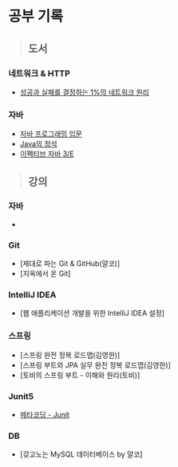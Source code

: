 # 공부 기록



> ## 도서

### 네트워크 & HTTP
- [성공과 실패를 결정하는 1%의 네트워크 원리](http://www.kyobobook.co.kr/product/detailViewKor.laf?ejkGb=KOR&mallGb=KOR&barcode=9788931556742&orderClick=LEa&Kc=)

### 자바
- [자바 프로그래밍 입문](https://product.kyobobook.co.kr/detail/S000001817902)
- [Java의 정석](http://www.kyobobook.co.kr/product/detailViewKor.laf?ejkGb=KOR&mallGb=KOR&barcode=9788994492032&orderClick=LEa&Kc=)
- [이펙티브 자바 3/E](https://product.kyobobook.co.kr/detail/S000001033066)

> ## 강의

### 자바
-

### Git
- [제대로 파는 Git & GitHub(얄코)]
- [지옥에서 온 Git]

### IntelliJ IDEA
- [웹 애플리케이션 개발을 위한 IntelliJ IDEA 설정]

### 스프링
- [스프링 완전 정복 로드맵(김영한)]
- [스프링 부트와 JPA 실무 완전 정복 로드맵(김영한)]
- [토비의 스프링 부트 - 이해와 원리(토비)]

### Junit5
- [ 메타코딩 - Junit](https://www.youtube.com/watch?v=kYqGAM2culU)

### DB
- [갖고노는 MySQL 데이터베이스 by 얄코]
